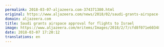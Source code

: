 ```yaml
---
permalink: 2018-03-07-aljazeera.com-374371380.html
original: https://www.aljazeera.com/news/2018/02/saudi-grants-airspace-approval-flights-israel-180207115134490.html
domain: aljazeera.com
title: Saudi grants airspace approval for flights to Israel
image: https://www.aljazeera.com/mritems/Images/2018/2/7/cfd8f071e60348a09d4be9cb6926051a_18.jpg
date: 2018-03-07 17:20:12
translations: en
---
```


